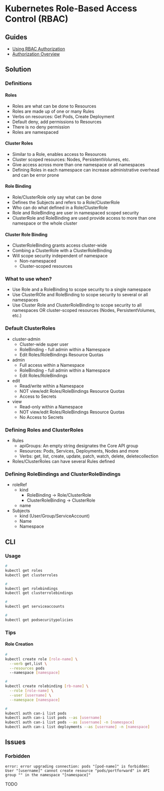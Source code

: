 # Kubernetes Role-Based Access Control (RBAC)

<!--
https://www.strongdm.com/blog/kubernetes-rbac-role-based-access-control
https://medium.com/containerum/configuring-permissions-in-kubernetes-with-rbac-a456a9717d5d
-->

## Guides

- [Using RBAC Authorization](https://kubernetes.io/docs/reference/access-authn-authz/rbac/)
- [Authorization Overview](https://kubernetes.io/docs/reference/access-authn-authz/authorization/#review-your-request-attributes)

## Solution

### Definitions

#### Roles

- Roles are what can be done to Resources
- Roles are made up of one or many Rules
- Verbs on resources: Get Pods, Create Deployment
- Default deny, add permissions to Resources
- There is no deny permission
- Roles are namespaced

#### Cluster Roles

- Similar to a Role, enables access to Resources
- Cluster scoped resources: Nodes, PersistentVolumes, etc.
- Give access across more than one namespace or all namespaces
- Defining Roles in each namespace can increase administrative overhead and can be error prone

#### Role Binding

- Role/ClusterRole only say what can be done
- Defines the Subjects and refers to a Role/ClusterRole
- Who can do what defined in a Role/ClusterRole
- Role and RoleBinding are user in namespaced scoped security
- ClusterRole and RoleBinding are used provide access to more than one namespace or the whole cluster

#### Cluster Role Binding

- ClusterRoleBinding grants access cluster-wide
- Combing a ClusterRole with a ClusterRoleBinding
- Will scope security independent of namespace
  - Non-namespaced
  - Cluster-scoped resources

### What to use when?

- Use Role and a RoleBinding to scope security to a single namespace
- Use ClusterROle and RoleBinding to scope security to several or all namespaces
- Use Cluster Role and ClusterRoleBinding to scope security to all namespaces OR cluster-scoped resources (Nodes, PersistentVolumes, etc.)

### Default ClusterRoles

- cluster-admin
  - Cluster-wide super user
  - RoleBinding - full admin within a Namespace
  - Edit Roles/RoleBindings Resource Quotas
- admin
  - Full access within a Namespace
  - RoleBinding - full admin within a Namespace
  - Edit Roles/RoleBindings
- edit
  - Read/write within a Namespace
  - NOT view/edit Roles/RoleBindings Resource Quotas
  - Access to Secrets
- view
  - Read-only within a Namespace
  - NOT view/edit Roles/RoleBindings Resource Quotas
  - No Access to Secrets

### Defining Roles and ClusterRoles

- Rules
  - apiGroups: An empty string designates the Core API group
  - Resources: Pods, Services, Deployments, Nodes and more
  - Verbs: get, list, create, update, patch, watch, delete, deletecollection
- Roles/ClusterRoles can have several Rules defined

### Defining RoleBindings and ClusterRoleBindings

- roleRef
  - kind
    - RoleBinding -> Role/ClusterRole
    - ClusterRoleBinding -> ClusterRole
  - name
- Subjects
  - kind (User/Group/ServiceAccount)
  - Name
  - Namespace

## CLI

### Usage

```sh
#
kubectl get roles
kubectl get clusterroles

#
kubectl get rolebindings
kubectl get clusterrolebindings

#
kubectl get serviceaccounts

#
kubectl get podsecuritypolicies
```

### Tips

#### Role Creation

<!--
kubectl \
  # ...
  --dry-run client \
  -o yaml
-->

```sh
#
kubectl create role [role-name] \
  --verb get,list \
  --resources pods
  --namespace [namespace]

#
kubectl create rolebinding [rb-name] \
  --role [role-name] \
  --user [username] \
  --namespace [namespace]

#
kubectl auth can-i list pods
kubectl auth can-i list pods --as [username]
kubectl auth can-i list pods --as [username] -n [namespace]
kubectl auth can-i list deployments --as [username] -n [namespace]
```

## Issues

### Forbidden

```log
error: error upgrading connection: pods "[pod-name]" is forbidden: User "[username]" cannot create resource "pods/portforward" in API group "" in the namespace "[namespace]"
```

TODO
